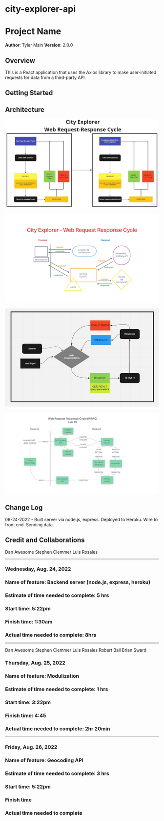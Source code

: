 # city-explorer-api

# Project Name

**Author**: Tyler Main
**Version**: 2.0.0

## Overview

This is a React application that uses the Axios library to make user-initiated requests for data from a third-party API.

## Getting Started
<!-- What are the steps that a user must take in order to build this app on their own machine and get it running? -->

## Architecture

![WRRC](./imgs/WRRC1.jpg)

![WRRC](./imgs/WRRC2.png)

![WRRC](./imgs/WRRC3.png)

![WRRC 4](./imgs/WRRC4.jpg)


## Change Log

08-24-2022 - Built server via node.js, express. Deployed to Heroku. Wire to front end. Sending data.

## Credit and Collaborations

Dan Awesome
Stephen Clemmer
Luis Rosales

-------------------------------------------------

### Wednesday, Aug. 24, 2022

### Name of feature: Backend server (node.js, express, heroku)

### Estimate of time needed to complete: 5 hrs

### Start time: 5:22pm

### Finish time: 1:30am

### Actual time needed to complete: 8hrs

-------------------------------------------------

Dan Awesome
Stephen Clemmer
Luis Rosales
Robert Ball
Brian Sward

### Thursday, Aug. 25, 2022

### Name of feature: Modulization

### Estimate of time needed to complete: 1 hrs

### Start time: 3:22pm

### Finish time: 4:45

### Actual time needed to complete: 2hr 20min

-------------------------------------------------

### Friday, Aug. 26, 2022

### Name of feature: Geocoding API

### Estimate of time needed to complete: 3 hrs

### Start time: 5:22pm

### Finish time

### Actual time needed to complete
